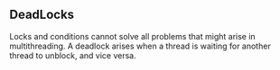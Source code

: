 ## DeadLocks

Locks and conditions cannot solve all problems that might arise in multithreading. A deadlock arises when a thread is waiting for another thread to unblock, and vice versa.
